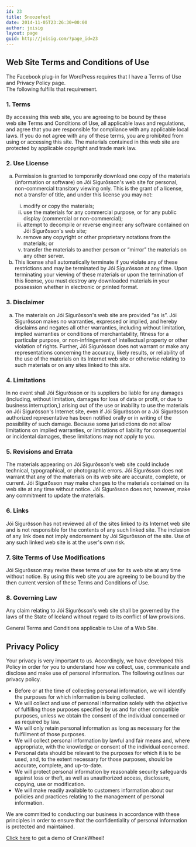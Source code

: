 ```yaml
---
id: 23
title: Snoozefest
date: 2014-11-05T23:26:30+00:00
author: joisig
layout: page
guid: http://joisig.com/?page_id=23
---
```

## Web Site Terms and Conditions of Use

The Facebook plug-in for WordPress requires that I have a Terms of Use and Privacy Policy page.  
The following fulfills that requirement.

### 1. Terms

By accessing this web site, you are agreeing to be bound by these  
web site Terms and Conditions of Use, all applicable laws and regulations,  
and agree that you are responsible for compliance with any applicable local  
laws. If you do not agree with any of these terms, you are prohibited from  
using or accessing this site. The materials contained in this web site are  
protected by applicable copyright and trade mark law.

### 2. Use License

<ol type="a">
  <li>
    Permission is granted to temporarily download one copy of the materials<br /> (information or software) on Jói Sigurðsson's web site for personal,<br /> non-commercial transitory viewing only. This is the grant of a license,<br /> not a transfer of title, and under this license you may not:</p> <ol type="i">
      <li>
        modify or copy the materials;
      </li>
      <li>
        use the materials for any commercial purpose, or for any public display (commercial or non-commercial);
      </li>
      <li>
        attempt to decompile or reverse engineer any software contained on Jói Sigurðsson's web site;
      </li>
      <li>
        remove any copyright or other proprietary notations from the materials; or
      </li>
      <li>
        transfer the materials to another person or &#8220;mirror&#8221; the materials on any other server.
      </li>
    </ol>
  </li>
  
  <li>
    This license shall automatically terminate if you violate any of these restrictions and may be terminated by Jói Sigurðsson at any time. Upon terminating your viewing of these materials or upon the termination of this license, you must destroy any downloaded materials in your possession whether in electronic or printed format.
  </li>
</ol>

### 3. Disclaimer

<ol type="a">
  <li>
    The materials on Jói Sigurðsson's web site are provided &#8220;as is&#8221;. Jói Sigurðsson makes no warranties, expressed or implied, and hereby disclaims and negates all other warranties, including without limitation, implied warranties or conditions of merchantability, fitness for a particular purpose, or non-infringement of intellectual property or other violation of rights. Further, Jói Sigurðsson does not warrant or make any representations concerning the accuracy, likely results, or reliability of the use of the materials on its Internet web site or otherwise relating to such materials or on any sites linked to this site.
  </li>
</ol>

### 4. Limitations

In no event shall Jói Sigurðsson or its suppliers be liable for any damages (including, without limitation, damages for loss of data or profit, or due to business interruption,) arising out of the use or inability to use the materials on Jói Sigurðsson's Internet site, even if Jói Sigurðsson or a Jói Sigurðsson authorized representative has been notified orally or in writing of the possibility of such damage. Because some jurisdictions do not allow limitations on implied warranties, or limitations of liability for consequential or incidental damages, these limitations may not apply to you.

### 5. Revisions and Errata

The materials appearing on Jói Sigurðsson's web site could include technical, typographical, or photographic errors. Jói Sigurðsson does not warrant that any of the materials on its web site are accurate, complete, or current. Jói Sigurðsson may make changes to the materials contained on its web site at any time without notice. Jói Sigurðsson does not, however, make any commitment to update the materials.

### 6. Links

Jói Sigurðsson has not reviewed all of the sites linked to its Internet web site and is not responsible for the contents of any such linked site. The inclusion of any link does not imply endorsement by Jói Sigurðsson of the site. Use of any such linked web site is at the user's own risk.

### 7. Site Terms of Use Modifications

Jói Sigurðsson may revise these terms of use for its web site at any time without notice. By using this web site you are agreeing to be bound by the then current version of these Terms and Conditions of Use.

### 8. Governing Law

Any claim relating to Jói Sigurðsson's web site shall be governed by the laws of the State of Iceland without regard to its conflict of law provisions.

General Terms and Conditions applicable to Use of a Web Site.

## Privacy Policy

Your privacy is very important to us. Accordingly, we have developed this Policy in order for you to understand how we collect, use, communicate and disclose and make use of personal information. The following outlines our privacy policy.

  * Before or at the time of collecting personal information, we will identify the purposes for which information is being collected.
  * We will collect and use of personal information solely with the objective of fulfilling those purposes specified by us and for other compatible purposes, unless we obtain the consent of the individual concerned or as required by law.
  * We will only retain personal information as long as necessary for the fulfillment of those purposes.
  * We will collect personal information by lawful and fair means and, where appropriate, with the knowledge or consent of the individual concerned.
  * Personal data should be relevant to the purposes for which it is to be used, and, to the extent necessary for those purposes, should be accurate, complete, and up-to-date.
  * We will protect personal information by reasonable security safeguards against loss or theft, as well as unauthorized access, disclosure, copying, use or modification.
  * We will make readily available to customers information about our policies and practices relating to the management of personal information.

We are committed to conducting our business in accordance with these principles in order to ensure that the confidentiality of personal information is protected and maintained.

[Click here](https://meeting.is/ss/showu/cw#crankwheel-com-showu-launch-button) to get a demo of CrankWheel!